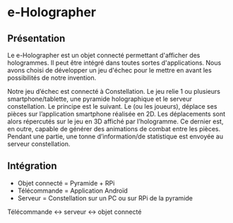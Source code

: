 # e-Holographer

## Présentation

Le e-Holographer est un objet connecté permettant d'afficher des hologrammes. Il peut être intégré dans toutes sortes d'applications. Nous avons choisi de développer un jeu d'échec pour le mettre en avant les possibilités de notre invention. 

Notre jeu d’échec est connecté à Constellation. Le jeu relie 1 ou plusieurs smartphone/tablette, une pyramide holographique et le serveur constellation.
Le principe est le suivant. Le (ou les joueurs), déplace ses pièces sur l’application smartphone réalisée en 2D. Les déplacements sont alors répercutés sur le jeu en 3D affiché par l’hologramme. Ce dernier est, en outre, capable de générer des animations de combat entre les pièces. Pendant une partie, une tonne d’information/de statistique est envoyée au serveur constellation.

## Intégration

- Objet connecté = Pyramide + RPi
- Télécommande = Application Androïd
- Serveur = Constellation sur un PC ou sur RPi de la pyramide

Télécommande <-> serveur <-> objet connecté

